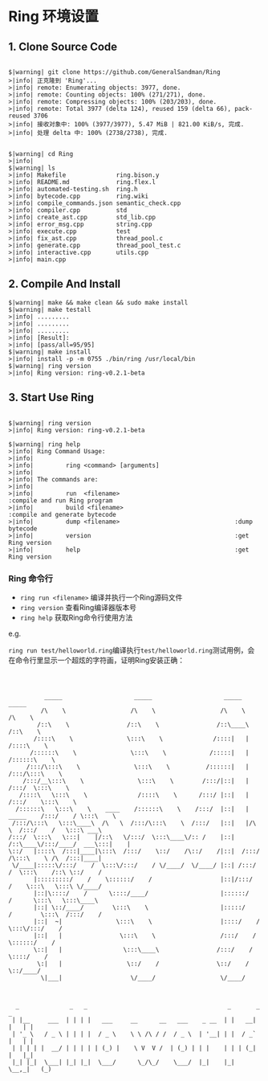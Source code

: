 # Ring 环境设置


## 1. Clone Source Code


```terminal

$|warning| git clone https://github.com/GeneralSandman/Ring
>|info| 正克隆到 'Ring'...
>|info| remote: Enumerating objects: 3977, done.
>|info| remote: Counting objects: 100% (271/271), done.
>|info| remote: Compressing objects: 100% (203/203), done.
>|info| remote: Total 3977 (delta 124), reused 159 (delta 66), pack-reused 3706
>|info| 接收对象中: 100% (3977/3977), 5.47 MiB | 821.00 KiB/s, 完成.
>|info| 处理 delta 中: 100% (2738/2738), 完成.    


$|warning| cd Ring
>|info| 
$|warning| ls
>|info| Makefile              ring.bison.y
>|info| README.md             ring.flex.l
>|info| automated-testing.sh  ring.h
>|info| bytecode.cpp          ring.wiki
>|info| compile_commands.json semantic_check.cpp
>|info| compiler.cpp          std
>|info| create_ast.cpp        std_lib.cpp
>|info| error_msg.cpp         string.cpp
>|info| execute.cpp           test
>|info| fix_ast.cpp           thread_pool.c
>|info| generate.cpp          thread_pool_test.c
>|info| interactive.cpp       utils.cpp
>|info| main.cpp

```

## 2. Compile And Install


```terminal
$|warning| make && make clean && sudo make install
$|warning| make testall
>|info| .........
>|info| .........
>|info| .........
>|info| [Result]:
>|info| [pass/all=95/95]
$|warning| make install
>|info| install -p -m 0755 ./bin/ring /usr/local/bin
$|warning| ring version
>|info| Ring version: ring-v0.2.1-beta
```


## 3. Start Use Ring


```terminal

$|warning| ring version
>|info| Ring version: ring-v0.2.1-beta

$|warning| ring help
>|info| Ring Command Usage:
>|info| 
>|info|         ring <command> [arguments]
>|info| 
>|info| The commands are:
>|info| 
>|info|         run  <filename>                                :compile and run Ring program
>|info|         build <filename>                               :compile and generate bytecode
>|info|         dump <filename>                                :dump bytecode
>|info|         version                                        :get Ring version
>|info|         help                                           :get Ring version
```


### Ring 命令行

- ```ring run <filename>```         编译并执行一个Ring源码文件
- ```ring version```                查看Ring编译器版本号
- ```ring help```                   获取Ring命令行使用方法



e.g.

```ring run test/helloworld.ring```编译执行```test/helloworld.ring```测试用例，会在命令行里显示一个超炫的字符画，证明Ring安装正确：


```shell



          _____                    _____                    _____                    _____
         /\    \                  /\    \                  /\    \                  /\    \
        /::\    \                /::\    \                /::\____\                /::\    \
       /::::\    \               \:::\    \              /::::|   |               /::::\    \
      /::::::\    \               \:::\    \            /:::::|   |              /::::::\    \
     /:::/\:::\    \               \:::\    \          /::::::|   |             /:::/\:::\    \
    /:::/__\:::\    \               \:::\    \        /:::/|::|   |            /:::/  \:::\    \
   /::::\   \:::\    \              /::::\    \      /:::/ |::|   |           /:::/    \:::\    \
  /::::::\   \:::\    \    ____    /::::::\    \    /:::/  |::|   | _____    /:::/    / \:::\    \
 /:::/\:::\   \:::\____\  /\   \  /:::/\:::\    \  /:::/   |::|   |/\    \  /:::/    /   \:::\ ___\
/:::/  \:::\   \:::|    |/::\   \/:::/  \:::\____\/:: /    |::|   /::\____\/:::/____/  ___\:::|    |
\::/   |::::\  /:::|____|\:::\  /:::/    \::/    /\::/    /|::|  /:::/    /\:::\    \ /\  /:::|____|
 \/____|:::::\/:::/    /  \:::\/:::/    / \/____/  \/____/ |::| /:::/    /  \:::\    /::\ \::/    /
       |:::::::::/    /    \::::::/    /                   |::|/:::/    /    \:::\   \:::\ \/____/
       |::|\::::/    /      \::::/____/                    |::::::/    /      \:::\   \:::\____\
       |::| \::/____/        \:::\    \                    |:::::/    /        \:::\  /:::/    /
       |::|  ~|               \:::\    \                   |::::/    /          \:::\/:::/    /
       |::|   |                \:::\    \                  /:::/    /            \::::::/    /
       \::|   |                 \:::\____\                /:::/    /              \::::/    /
        \:|   |                  \::/    /                \::/    /                \::/____/
         \|___|                   \/____/                  \/____/



  _              _   _                                       _       _     _
 | |__     ___  | | | |   ___     __      __   ___    _ __  | |   __| |   | |
 | '_ \   / _ \ | | | |  / _ \    \ \ /\ / /  / _ \  | '__| | |  / _` |   | |
 | | | | |  __/ | | | | | (_) |    \ V  V /  | (_) | | |    | | | (_| |   |_|
 |_| |_|  \___| |_| |_|  \___/      \_/\_/    \___/  |_|    |_|  \__,_|   (_)

```


